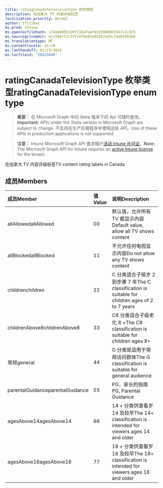 ```yaml
---
title: ratingCanadaTelevisionType 枚举类型
description: 在加拿大 TV 内容评级标签
localization_priority: Normal
author: tfitzmac
ms.prod: Intune
ms.openlocfilehash: 174a6d893220f21bafaafdc03880801947c2cd25
ms.sourcegitcommit: dcc5907f2c3ffc0f0e82e953b7ab9cf4ab938360
ms.translationtype: MT
ms.contentlocale: zh-CN
ms.lasthandoff: 01/23/2019
ms.locfileid: "29415640"
---
```

# <a name="ratingcanadatelevisiontype-enum-type"></a><span data-ttu-id="54ba7-103">ratingCanadaTelevisionType 枚举类型</span><span class="sxs-lookup"><span data-stu-id="54ba7-103">ratingCanadaTelevisionType enum type</span></span>

> <span data-ttu-id="54ba7-104">**重要：** 在 Microsoft Graph 中的 /beta 版本下的 Api 可随时更改。</span><span class="sxs-lookup"><span data-stu-id="54ba7-104">**Important:** APIs under the /beta version in Microsoft Graph are subject to change.</span></span> <span data-ttu-id="54ba7-105">不支持在生产应用程序中使用这些 API。</span><span class="sxs-lookup"><span data-stu-id="54ba7-105">Use of these APIs in production applications is not supported.</span></span>

> <span data-ttu-id="54ba7-106">**注意：** Intune Microsoft Graph API 要求租户[活动 Intune 许可证](https://go.microsoft.com/fwlink/?linkid=839381)。</span><span class="sxs-lookup"><span data-stu-id="54ba7-106">**Note:** The Microsoft Graph API for Intune requires an [active Intune license](https://go.microsoft.com/fwlink/?linkid=839381) for the tenant.</span></span>

<span data-ttu-id="54ba7-107">在加拿大 TV 内容评级标签</span><span class="sxs-lookup"><span data-stu-id="54ba7-107">TV content rating labels in Canada</span></span>

## <a name="members"></a><span data-ttu-id="54ba7-108">成员</span><span class="sxs-lookup"><span data-stu-id="54ba7-108">Members</span></span>
|<span data-ttu-id="54ba7-109">成员</span><span class="sxs-lookup"><span data-stu-id="54ba7-109">Member</span></span>|<span data-ttu-id="54ba7-110">值</span><span class="sxs-lookup"><span data-stu-id="54ba7-110">Value</span></span>|<span data-ttu-id="54ba7-111">说明</span><span class="sxs-lookup"><span data-stu-id="54ba7-111">Description</span></span>|
|:---|:---|:---|
|<span data-ttu-id="54ba7-112">allAllowed</span><span class="sxs-lookup"><span data-stu-id="54ba7-112">allAllowed</span></span>|<span data-ttu-id="54ba7-113">0</span><span class="sxs-lookup"><span data-stu-id="54ba7-113">0</span></span>|<span data-ttu-id="54ba7-114">默认值，允许所有 TV 都显示内容</span><span class="sxs-lookup"><span data-stu-id="54ba7-114">Default value, allow all TV shows content</span></span>|
|<span data-ttu-id="54ba7-115">allBlocked</span><span class="sxs-lookup"><span data-stu-id="54ba7-115">allBlocked</span></span>|<span data-ttu-id="54ba7-116">1</span><span class="sxs-lookup"><span data-stu-id="54ba7-116">1</span></span>|<span data-ttu-id="54ba7-117">不允许任何电视显示内容</span><span class="sxs-lookup"><span data-stu-id="54ba7-117">Do not allow any TV shows content</span></span>|
|<span data-ttu-id="54ba7-118">children</span><span class="sxs-lookup"><span data-stu-id="54ba7-118">children</span></span>|<span data-ttu-id="54ba7-119">2</span><span class="sxs-lookup"><span data-stu-id="54ba7-119">2</span></span>|<span data-ttu-id="54ba7-120">C 分类适合子级岁 2 到步骤 7 年</span><span class="sxs-lookup"><span data-stu-id="54ba7-120">The C classification is suitable for children ages of 2 to 7 years</span></span>|
|<span data-ttu-id="54ba7-121">childrenAbove8</span><span class="sxs-lookup"><span data-stu-id="54ba7-121">childrenAbove8</span></span>|<span data-ttu-id="54ba7-122">3</span><span class="sxs-lookup"><span data-stu-id="54ba7-122">3</span></span>|<span data-ttu-id="54ba7-123">C8 分类适合子级老化 8 +</span><span class="sxs-lookup"><span data-stu-id="54ba7-123">The C8 classification is suitable for children ages 8+</span></span>|
|<span data-ttu-id="54ba7-124">常规</span><span class="sxs-lookup"><span data-stu-id="54ba7-124">general</span></span>|<span data-ttu-id="54ba7-125">4</span><span class="sxs-lookup"><span data-stu-id="54ba7-125">4</span></span>|<span data-ttu-id="54ba7-126">G 分类是适用于常规访问群体</span><span class="sxs-lookup"><span data-stu-id="54ba7-126">The G classification is suitable for general audience</span></span>|
|<span data-ttu-id="54ba7-127">parentalGuidance</span><span class="sxs-lookup"><span data-stu-id="54ba7-127">parentalGuidance</span></span>|<span data-ttu-id="54ba7-128">5</span><span class="sxs-lookup"><span data-stu-id="54ba7-128">5</span></span>|<span data-ttu-id="54ba7-129">PG，家长的指南</span><span class="sxs-lookup"><span data-stu-id="54ba7-129">PG, Parental Guidance</span></span>|
|<span data-ttu-id="54ba7-130">agesAbove14</span><span class="sxs-lookup"><span data-stu-id="54ba7-130">agesAbove14</span></span>|<span data-ttu-id="54ba7-131">6</span><span class="sxs-lookup"><span data-stu-id="54ba7-131">6</span></span>|<span data-ttu-id="54ba7-132">14 + 分类供查看岁 14 及较早</span><span class="sxs-lookup"><span data-stu-id="54ba7-132">The 14+ classification is intended for viewers ages 14 and older</span></span>|
|<span data-ttu-id="54ba7-133">agesAbove18</span><span class="sxs-lookup"><span data-stu-id="54ba7-133">agesAbove18</span></span>|<span data-ttu-id="54ba7-134">7</span><span class="sxs-lookup"><span data-stu-id="54ba7-134">7</span></span>|<span data-ttu-id="54ba7-135">18 + 分类供查看岁 18 及较早</span><span class="sxs-lookup"><span data-stu-id="54ba7-135">The 18+ classification is intended for viewers ages 18 and older</span></span>|




